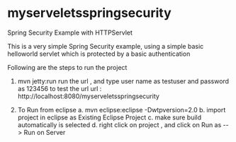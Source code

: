 myserveletsspringsecurity
=========================

Spring Security Example with HTTPServlet

This is a very simple Spring Security example, using a simple basic helloworld servlet which is protected by a basic authentication


Following are the steps to run the project

1. mvn jetty:run
run the url , and type user name as testuser and password as 123456 to test the url
url : http://localhost:8080/myserveletsspringsecurity

2. To Run from eclipse
a. mvn eclipse:eclipse -Dwtpversion=2.0
b. import project in eclipse as Existing Eclipse Project
c. make sure build automatically is selected
d. right click on project , and click on Run as --> Run on Server